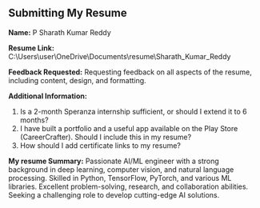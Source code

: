 
## Submitting My Resume

**Name:** P Sharath Kumar Reddy

**Resume Link:** C:\Users\user\OneDrive\Documents\resume\Sharath_Kumar_Reddy

**Feedback Requested:** Requesting feedback on all aspects of the resume, including content, design, and formatting.

**Additional Information:** 
1. Is a 2-month Speranza internship sufficient, or should I extend it to 6 months?
2. I have built a portfolio and a useful app available on the Play Store (CareerCrafter). Should I include this in my resume?
3. How should I add certificate links to my resume?

**My resume Summary:**
Passionate AI/ML engineer with a strong background in deep learning, computer vision, and natural language processing. Skilled in Python, TensorFlow, PyTorch, and various ML libraries. Excellent problem-solving, research, and collaboration abilities. Seeking a challenging role to develop cutting-edge AI solutions.